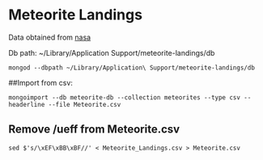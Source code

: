 # Meteorite Landings

Data obtained from [nasa](https://data.nasa.gov/view/ak9y-cwf9)

Db path: ~/Library/Application Support/meteorite-landings/db

```mongod --dbpath ~/Library/Application\ Support/meteorite-landings/db```

##Import from csv:

```mongoimport --db meteorite-db --collection meteorites --type csv --headerline --file Meteorite.csv```

## Remove /ueff from Meteorite.csv
```sed $'s/\xEF\xBB\xBF//' < Meteorite_Landings.csv > Meteorite.csv```